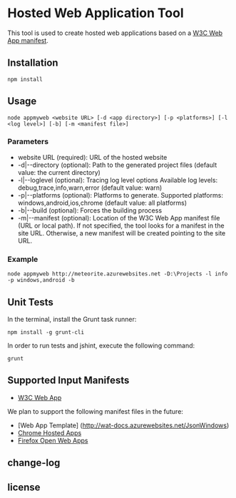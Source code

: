 ﻿# Hosted Web Application Tool

This tool is used to create hosted web applications based on a [W3C Web App manifest](http://www.w3.org/TR/appmanifest/).

## Installation

````
npm install
````

## Usage

````
node appmyweb <website URL> [-d <app directory>] [-p <platforms>] [-l <log level>] [-b] [-m <manifest file>]
````

### Parameters

- website URL (required): URL of the hosted website
- -d|--directory (optional): Path to the generated project files (default value: the current directory)
- -l|--loglevel (optional): Tracing log level options Available log levels: debug,trace,info,warn,error (default value: warn)
- -p|--platforms (optional): Platforms to generate. Supported platforms: windows,android,ios,chrome (default value: all platforms)
- -b|--build (optional): Forces the building process
- -m|--manifest (optional): Location of the W3C Web App manifest file (URL or local path). If not specified, the tool looks for a manifest in the site URL. Otherwise, a new manifest will be created pointing to the site URL.

### Example

````
node appmyweb http://meteorite.azurewebsites.net -D:\Projects -l info -p windows,android -b
````

## Unit Tests

In the terminal, install the Grunt task runner:

````
npm install -g grunt-cli
````

In order to run tests and jshint, execute the following command:

````
grunt
````

## Supported Input Manifests

- [W3C Web App](http://www.w3.org/TR/appmanifest/)

We plan to support the following manifest files in the future:
- [Web App Template] (http://wat-docs.azurewebsites.net/JsonWindows)
- [Chrome Hosted Apps](https://developers.google.com/chrome/apps/docs/developers_guide)
- [Firefox Open Web Apps](https://developer.mozilla.org/Apps/Build/Manifest)


## change-log


## license
